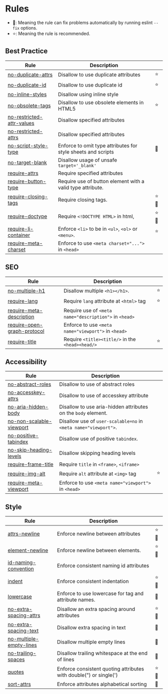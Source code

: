 <!-- This file is generated by 'yarn docs' command. Don't edit this -->

# Rules

- 🔧: Meaning the rule can fix problems automatically by running eslint `--fix` options.
- ⭐: Meaning the rule is recommended.

## Best Practice

| Rule                                                         | Description                                                  |      |
| ------------------------------------------------------------ | ------------------------------------------------------------ | ---- |
| [no-duplicate-attrs](rules/no-duplicate-attrs)               | Disallow to use duplicate attributes                         | ⭐   |
| [no-duplicate-id](rules/no-duplicate-id)                     | Disallow to use duplicate id                                 | ⭐   |
| [no-inline-styles](rules/no-inline-styles)                   | Disallow using inline style                                  |      |
| [no-obsolete-tags](rules/no-obsolete-tags)                   | Disallow to use obsolete elements in HTML5                   | ⭐   |
| [no-restricted-attr-values](rules/no-restricted-attr-values) | Disallow specified attributes                                |      |
| [no-restricted-attrs](rules/no-restricted-attrs)             | Disallow specified attributes                                |      |
| [no-script-style-type](rules/no-script-style-type)           | Enforce to omit type attributes for style sheets and scripts | 🔧   |
| [no-target-blank](rules/no-target-blank)                     | Disallow usage of unsafe `target='_blank'`                   |      |
| [require-attrs](rules/require-attrs)                         | Require specified attributes                                 |      |
| [require-button-type](rules/require-button-type)             | Require use of button element with a valid type attribute.   |      |
| [require-closing-tags](rules/require-closing-tags)           | Require closing tags.                                        | ⭐🔧 |
| [require-doctype](rules/require-doctype)                     | Require `<!DOCTYPE HTML>` in html,                           | ⭐🔧 |
| [require-li-container](rules/require-li-container)           | Enforce `<li>` to be in `<ul>`, `<ol>` or `<menu>`.          | ⭐   |
| [require-meta-charset](rules/require-meta-charset)           | Enforce to use `<meta charset="...">` in `<head>`            |      |

## SEO

| Rule                                                             | Description                                            |     |
| ---------------------------------------------------------------- | ------------------------------------------------------ | --- |
| [no-multiple-h1](rules/no-multiple-h1)                           | Disallow multiple `<h1></h1>`.                         | ⭐  |
| [require-lang](rules/require-lang)                               | Require `lang` attribute at `<html>` tag               | ⭐  |
| [require-meta-description](rules/require-meta-description)       | Require use of `<meta name="description">` in `<head>` |     |
| [require-open-graph-protocol](rules/require-open-graph-protocol) | Enforce to use `<meta name="viewport">` in `<head>`    |     |
| [require-title](rules/require-title)                             | Require `<title><title/>` in the `<head><head/>`       | ⭐  |

## Accessibility

| Rule                                                       | Description                                                     |     |
| ---------------------------------------------------------- | --------------------------------------------------------------- | --- |
| [no-abstract-roles](rules/no-abstract-roles)               | Disallow to use of abstract roles                               |     |
| [no-accesskey-attrs](rules/no-accesskey-attrs)             | Disallow to use of accesskey attribute                          |     |
| [no-aria-hidden-body](rules/no-aria-hidden-body)           | Disallow to use aria-hidden attributes on the `body` element.   |     |
| [no-non-scalable-viewport](rules/no-non-scalable-viewport) | Disallow use of `user-scalable=no` in `<meta name="viewport">`. |     |
| [no-positive-tabindex](rules/no-positive-tabindex)         | Disallow use of positive `tabindex`.                            |     |
| [no-skip-heading-levels](rules/no-skip-heading-levels)     | Disallow skipping heading levels                                |     |
| [require-frame-title](rules/require-frame-title)           | Require `title` in `<frame>`, `<iframe>`                        |     |
| [require-img-alt](rules/require-img-alt)                   | Require `alt` attribute at `<img>` tag                          | ⭐  |
| [require-meta-viewport](rules/require-meta-viewport)       | Enforce to use `<meta name="viewport">` in `<head>`             |     |

## Style

| Rule                                                     | Description                                                       |      |
| -------------------------------------------------------- | ----------------------------------------------------------------- | ---- |
| [attrs-newline](rules/attrs-newline)                     | Enforce newline between attributes                                | ⭐🔧 |
| [element-newline](rules/element-newline)                 | Enforce newline between elements.                                 | ⭐🔧 |
| [id-naming-convention](rules/id-naming-convention)       | Enforce consistent naming id attributes                           |      |
| [indent](rules/indent)                                   | Enforce consistent indentation                                    | ⭐🔧 |
| [lowercase](rules/lowercase)                             | Enforce to use lowercase for tag and attribute names.             | 🔧   |
| [no-extra-spacing-attrs](rules/no-extra-spacing-attrs)   | Disallow an extra spacing around attributes                       | ⭐🔧 |
| [no-extra-spacing-text](rules/no-extra-spacing-text)     | Disallow extra spacing in text                                    | 🔧   |
| [no-multiple-empty-lines](rules/no-multiple-empty-lines) | Disallow multiple empty lines                                     | 🔧   |
| [no-trailing-spaces](rules/no-trailing-spaces)           | Disallow trailing whitespace at the end of lines                  | 🔧   |
| [quotes](rules/quotes)                                   | Enforce consistent quoting attributes with double(") or single(') | ⭐🔧 |
| [sort-attrs](rules/sort-attrs)                           | Enforce attributes alphabetical sorting                           | 🔧   |
